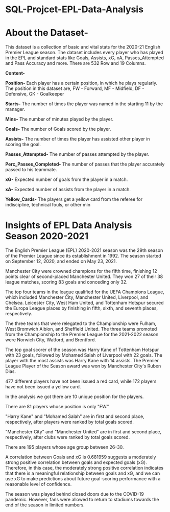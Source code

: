 # SQL-Projcet-EPL-Data-Analysis

# About the Dataset- 
This dataset is a collection of basic and vital stats for the 2020-21 English Premier League season. The dataset includes every player who has played in the EPL and standard stats like Goals, Assists, xG, xA, Passes_Attempted and Pass Accuracy and more. There are 532 Row and 19 Columns.

**Content-**

**Position-** Each player has a certain position, in which he plays regularly. The position in this dataset are, FW - Forward, MF - Midfield, DF - Defensive, GK - Goalkeeper

**Starts-** The number of times the player was named in the starting 11 by the manager.

**Mins-** The number of minutes played by the player.

**Goals-** The number of Goals scored by the player.

**Assists-** The number of times the player has assisted other player in scoring the goal.

**Passes_Attempted-** The number of passes attempted by the player.

**Perc_Passes_Completed-** The number of passes that the player accurately passed to his teammate.

**xG-** Expected number of goals from the player in a match.

**xA-** Expected number of assists from the player in a match.

**Yellow_Cards-** The players get a yellow card from the referee for indiscipline, technical fouls, or other min

# Insights of EPL Data Analysis Season 2020-2021

The English Premier League (EPL) 2020-2021 season was the 29th season of the Premier League since its establishment in 1992. The season started on September 12, 2020, and ended on May 23, 2021.

Manchester City were crowned champions for the fifth time, finishing 12 points clear of second-placed Manchester United. They won 27 of their 38 league matches, scoring 83 goals and conceding only 32.

The top four teams in the league qualified for the UEFA Champions League, which included Manchester City, Manchester United, Liverpool, and Chelsea. Leicester City, West Ham United, and Tottenham Hotspur secured the Europa League places by finishing in fifth, sixth, and seventh places, respectively.

The three teams that were relegated to the Championship were Fulham, West Bromwich Albion, and Sheffield United. The three teams promoted from the Championship to the Premier League for the 2021-2022 season were Norwich City, Watford, and Brentford.

The top goal scorer of the season was Harry Kane of Tottenham Hotspur with 23 goals, followed by Mohamed Salah of Liverpool with 22 goals. The player with the most assists was Harry Kane with 14 assists. The Premier League Player of the Season award was won by Manchester City's Ruben Dias.

477 different players have not been issued a red card, while 172 players have not been issued a yellow card.

In the analysis we got there are 10 unique position for the players.

There are 81 players whose position is only "FW."

"Harry Kane" and "Mohamed Salah" are in first and second place, respectively, after players were ranked by total goals scored.

"Manchester City" and "Manchester United" are in first and second place, respectively, after clubs were ranked by total goals scored.

There are 195 players whose age group between 26-30.

A correlation between Goals and xG is 0.681959 suggests a moderately strong positive correlation between goals and expected goals (xG). Therefore, in this case, the moderately strong positive correlation indicates that there is a meaningful relationship between goals and xG, and we can use xG to make predictions about future goal-scoring performance with a reasonable level of confidence.

The season was played behind closed doors due to the COVID-19 pandemic. However, fans were allowed to return to stadiums towards the end of the season in limited numbers.

